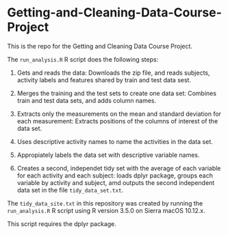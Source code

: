 # Getting-and-Cleaning-Data-Course-Project

This is the repo for the Getting and Cleaning Data Course Project. 

The `run_analysis.R` R script does the following steps:

1. Gets and reads the data: Downloads the zip file, and reads subjects, activity labels and features shared by train and test data sest.

2. Merges the training and the test sets to create one data set: Combines train and test data sets, and adds column names.

3. Extracts only the measurements on the mean and standard deviation for each measurement: Extracts positions of the columns of interest of the data set.

4. Uses descriptive activity names to name the activities in the data set.

5. Appropiately labels the data set with descriptive variable names.

6. Creates a second, independet tidy set with the average of each variable for each activity and each subject: loads dplyr package, groups each variable by activity and subject, amd outputs the second independent data set in the file `tidy_data_set.txt`.


The `tidy_data_site.txt` in this repository was created by running the `run_analysis.R` R script using R version 3.5.0 on Sierra macOS 10.12.x.

This script requires the dplyr package.

